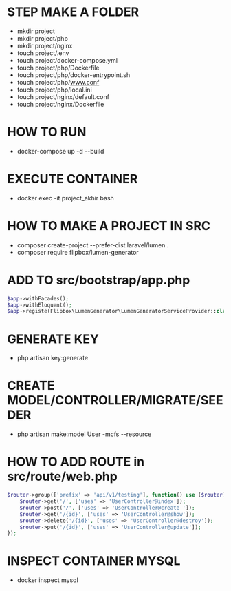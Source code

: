 # STEP MAKE A FOLDER
- mkdir project
- mkdir project/php
- mkdir project/nginx
- touch project/.env
- touch project/docker-compose.yml
- touch project/php/Dockerfile
- touch project/php/docker-entrypoint.sh
- touch project/php/www.conf
- touch project/php/local.ini
- touch project/nginx/default.conf
- touch project/nginx/Dockerfile

# HOW TO RUN
- docker-compose up -d --build

# EXECUTE CONTAINER
- docker exec -it project_akhir bash

# HOW TO MAKE A PROJECT IN SRC
- composer create-project --prefer-dist laravel/lumen .
- composer require flipbox/lumen-generator

# ADD TO src/bootstrap/app.php
```php
$app->withFacades();
$app->withEloquent();
$app->registe(Flipbox\LumenGenerator\LumenGeneratorServiceProvider::class);
```

# GENERATE KEY
- php artisan key:generate

# CREATE MODEL/CONTROLLER/MIGRATE/SEEDER
- php artisan make:model User -mcfs --resource

# HOW TO ADD ROUTE in src/route/web.php
```php
$router->group(['prefix' => 'api/v1/testing'], function() use ($router){
    $router->get('/', ['uses' => 'UserController@index']);
	$router->post('/', ['uses' => 'UserController@create ']);
	$router->get('/{id}', ['uses' => 'UserController@show']);
	$router->delete('/{id}', ['uses' => 'UserController@destroy']);
	$router->put('/{id}', ['uses' => 'UserController@update']);
});
```

# INSPECT CONTAINER MYSQL
- docker inspect mysql
